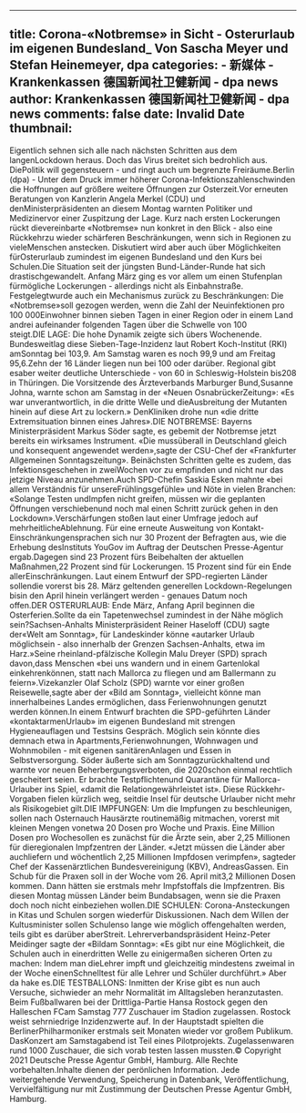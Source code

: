 
---
title: Corona-«Notbremse» in Sicht - Osterurlaub im eigenen Bundesland_
Von Sascha Meyer und Stefan Heinemeyer, dpa
categories: 
    - 新媒体
    - Krankenkassen 德国新闻社卫健新闻 - dpa news
author: Krankenkassen 德国新闻社卫健新闻 - dpa news
comments: false
date: Invalid Date
thumbnail: 
---

<div>   
Eigentlich sehnen sich alle nach nächsten Schritten aus dem langenLockdown heraus. Doch das Virus breitet sich bedrohlich aus. DiePolitik will gegensteuern - und ringt auch um begrenzte Freiräume.Berlin (dpa) - Unter dem Druck immer höherer Corona-Infektionszahlenschwinden die Hoffnungen auf größere weitere Öffnungen zur Osterzeit.Vor erneuten Beratungen von Kanzlerin Angela Merkel (CDU) und denMinisterpräsidenten an diesem Montag warnten Politiker und Medizinervor einer Zuspitzung der Lage. Kurz nach ersten Lockerungen rückt dievereinbarte «Notbremse» nun konkret in den Blick - also eine Rückkehrzu wieder schärferen Beschränkungen, wenn sich in Regionen zu vieleMenschen anstecken. Diskutiert wird aber auch über Möglichkeiten fürOsterurlaub zumindest im eigenen Bundesland und den Kurs bei Schulen.Die Situation seit der jüngsten Bund-Länder-Runde hat sich drastischgewandelt. Anfang März ging es vor allem um einen Stufenplan fürmögliche Lockerungen - allerdings nicht als Einbahnstraße. Festgelegtwurde auch ein Mechanismus zurück zu Beschränkungen: Die «Notbremse»soll gezogen werden, wenn die Zahl der Neuinfektionen pro 100 000Einwohner binnen sieben Tagen in einer Region oder in einem Land andrei aufeinander folgenden Tagen über die Schwelle von 100 steigt.DIE LAGE: Die hohe Dynamik zeigte sich übers Wochenende. Bundesweitlag diese Sieben-Tage-Inzidenz laut Robert Koch-Institut (RKI) amSonntag bei 103,9. Am Samstag waren es noch 99,9 und am Freitag 95,6.Zehn der 16 Länder liegen nun bei 100 oder darüber. Regional gibt esaber weiter deutliche Unterschiede - von 60 in Schleswig-Holstein bis208 in Thüringen. Die Vorsitzende des Ärzteverbands Marburger Bund,Susanne Johna, warnte schon am Samstag in der «Neuen OsnabrückerZeitung»: «Es war unverantwortlich, in die dritte Welle und dieAusbreitung der Mutanten hinein auf diese Art zu lockern.» DenKliniken drohe nun «die dritte Extremsituation binnen eines Jahres».DIE NOTBREMSE: Bayerns Ministerpräsident Markus Söder sagte, es gebemit der Notbremse jetzt bereits ein wirksames Instrument. «Die mussüberall in Deutschland gleich und konsequent angewendet werden»,sagte der CSU-Chef der «Frankfurter Allgemeinen Sonntagszeitung». Beinächsten Schritten gelte es zudem, das Infektionsgeschehen in zweiWochen vor zu empfinden und nicht nur das jetzige Niveau anzunehmen.Auch SPD-Chefin Saskia Esken mahnte «bei allem Verständnis für unsereFrühlingsgefühle» und Nöte in vielen Branchen: «Solange Testen undImpfen nicht greifen, müssen wir die geplanten Öffnungen verschiebenund noch mal einen Schritt zurück gehen in den Lockdown».Verschärfungen stoßen laut einer Umfrage jedoch auf mehrheitlicheAblehnung. Für eine erneute Ausweitung von Kontakt-Einschränkungensprachen sich nur 30 Prozent der Befragten aus, wie die Erhebung desInstituts YouGov im Auftrag der Deutschen Presse-Agentur ergab.Dagegen sind 23 Prozent fürs Beibehalten der aktuellen Maßnahmen,22 Prozent sind für Lockerungen. 15 Prozent sind für ein Ende allerEinschränkungen. Laut einem Entwurf der SPD-regierten Länder sollendie vorerst bis 28. März geltenden generellen Lockdown-Regelungen bisin den April hinein verlängert werden - genaues Datum noch offen.DER OSTERURLAUB: Ende März, Anfang April beginnen die Osterferien.Sollte da ein Tapetenwechsel zumindest in der Nähe möglich sein?Sachsen-Anhalts Ministerpräsident Reiner Haseloff (CDU) sagte der«Welt am Sonntag», für Landeskinder könne «autarker Urlaub möglichsein - also innerhalb der Grenzen Sachsen-Anhalts, etwa im Harz.»Seine rheinland-pfälzische Kollegin Malu Dreyer (SPD) sprach davon,dass Menschen «bei uns wandern und in einem Gartenlokal einkehrenkönnen, statt nach Mallorca zu fliegen und am Ballermann zu feiern».Vizekanzler Olaf Scholz (SPD) warnte vor einer großen Reisewelle,sagte aber der «Bild am Sonntag», vielleicht könne man innerhalbeines Landes ermöglichen, dass Ferienwohnungen genutzt werden können.In einem Entwurf brachten die SPD-geführten Länder «kontaktarmenUrlaub» im eigenen Bundesland mit strengen Hygieneauflagen und Testsins Gespräch. Möglich sein könnte dies demnach etwa in Apartments,Ferienwohnungen, Wohnwagen und Wohnmobilen - mit eigenen sanitärenAnlagen und Essen in Selbstversorgung. Söder äußerte sich am Sonntagzurückhaltend und warnte vor neuen Beherbergungsverboten, die 2020schon einmal rechtlich gescheitert seien. Er brachte Testpflichtenund Quarantäne für Mallorca-Urlauber ins Spiel, «damit die Relationgewährleistet ist». Diese Rückkehr-Vorgaben fielen kürzlich weg, seitdie Insel für deutsche Urlauber nicht mehr als Risikogebiet gilt.DIE IMPFUNGEN: Um die Impfungen zu beschleunigen, sollen nach Osternauch Hausärzte routinemäßig mitmachen, vorerst mit kleinen Mengen vonetwa 20 Dosen pro Woche und Praxis. Eine Million Dosen pro Wochesollen es zunächst für die Ärzte sein, aber 2,25 Millionen für dieregionalen Impfzentren der Länder. «Jetzt müssen die Länder aber auchliefern und wöchentlich 2,25 Millionen Impfdosen verimpfen», sagteder Chef der Kassenärztlichen Bundesvereinigung (KBV), AndreasGassen. Ein Schub für die Praxen soll in der Woche vom 26. April mit3,2 Millionen Dosen kommen. Dann hätten sie erstmals mehr Impfstoffals die Impfzentren. Bis diesen Montag müssen Länder beim Bundabsagen, wenn sie die Praxen doch noch nicht einbeziehen wollen.DIE SCHULEN: Corona-Ansteckungen in Kitas und Schulen sorgen wiederfür Diskussionen. Nach dem Willen der Kultusminister sollen Schulenso lange wie möglich offengehalten werden, teils gibt es darüber aberStreit. Lehrerverbandspräsident Heinz-Peter Meidinger sagte der «Bildam Sonntag»: «Es gibt nur eine Möglichkeit, die Schulen auch in einerdritten Welle zu einigermaßen sicheren Orten zu machen: Indem man dieLehrer impft und gleichzeitig mindestens zweimal in der Woche einenSchnelltest für alle Lehrer und Schüler durchführt.» Aber da hake es.DIE TESTBALLONS: Inmitten der Krise gibt es nun auch Versuche, sichwieder an mehr Normalität im Alltagsleben heranzutasten. Beim Fußballwaren bei der Drittliga-Partie Hansa Rostock gegen den Halleschen FCam Samstag 777 Zuschauer im Stadion zugelassen. Rostock weist sehrniedrige Inzidenzwerte auf. In der Hauptstadt spielten die BerlinerPhilharmoniker erstmals seit Monaten wieder vor großem Publikum. DasKonzert am Samstagabend ist Teil eines Pilotprojekts. Zugelassenwaren rund 1000 Zuschauer, die sich vorab testen lassen mussten.© Copyright 2021 Deutsche Presse Agentur GmbH, Hamburg. Alle Rechte vorbehalten.Inhalte dienen der perönlichen Information. Jede weitergehende Verwendung, Speicherung in Datenbank, Veröffentlichung, Vervielfältigung nur mit Zustimmung der Deutschen Presse Agentur GmbH, Hamburg.  
</div>
            